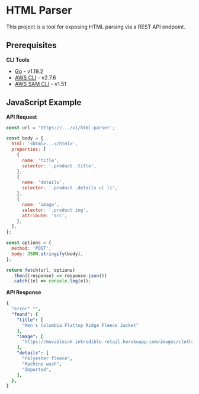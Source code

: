 # HTML Parser
This project is a tool for exposing HTML parsing via a REST API endpoint.

## Prerequisites
**CLI Tools**
- [Go](https://golang.org/doc/install) - v1.19.2
- [AWS CLI](https://docs.aws.amazon.com/cli/latest/userguide/install-cliv2.html) - v2.7.6
- [AWS SAM CLI](https://docs.aws.amazon.com/serverless-application-model/latest/developerguide/serverless-sam-cli-install.html) - v1.51

## JavaScript Example
**API Request**
```javascript
const url = 'https://.../v1/html-parser';

const body = {
  html: '<html>...</html>',
  properties: [
    {
      name: 'title',
      selector: '.product .title',
    },
    {
      name: 'details',
      selector: '.product .details ul li',
    },
    {
      name: 'image',
      selector: '.product img',
      attribute: 'src',
    },
  ],
};

const options = {
  method: 'POST',
  body: JSON.stringify(body),
};

return fetch(url, options)
  .then((response) => response.json())
  .catch((e) => console.log(e));
```
**API Response**
```yaml
{
  "error" "",
  "found": {
    "title": [
      "Men's Columbia Flattop Ridge Fleece Jacket"
    ],
    "image": [
      "https://movableink-inkredible-retail.herokuapp.com/images/clothing/2599191_ALT-1000.jpg"
    ],
    "details": [
      "Polyester fleece",
      "Machine wash",
      "Imported",
    ],
  },
}
```